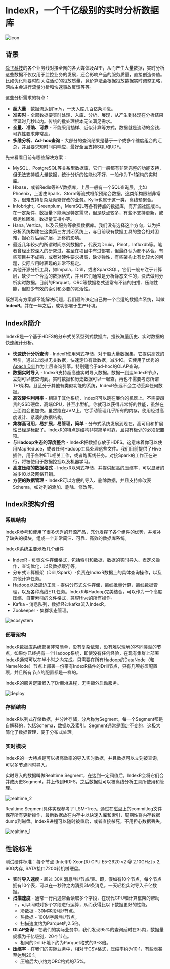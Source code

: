 IndexR，一个千亿级别的实时分析数据库
===

![icon](indexr.about.res/indexr_icon.png)

## 背景

[舜飞科技](http://www.sunteng.com/)的各个业务线对接全网的各大媒体及APP，从而产生大量数据，实时分析这些数据不仅仅用于监控业务的发展，还会影响产品的服务质量，直接创造价值。比如优化师要时刻关注活动的投放质量，竞价算法会根据投放数据实时调整策略，网站主会进行流量分析和快速事故反馈等等。

这些分析需求的特点：

* **超大量** - 数据流达到1m/s，一天入库几百亿条消息。
* **准实时** - 全部数据要实时处理、入库、分析、展现，从产生到体现在分析结果里延时几秒以内。传统的批处理根本无法满足需求。
* **全量、准确、可靠** - 不能采用抽样、近似计算等方式，数据就是流动的金钱，可靠性要求非常高。
* **多维分析、Ad-hoc查询** - 大部分的查询结果是基于一个或多个维度组合的汇总，并且要求短时间内响应，最好全面支持SQL和UDF。

先来看看目前有哪些解决方案：

* MySQL，PostgreSQL等关系型数据库，它们一般都有非常完整的功能支持，但无法支持超大量数据，统计分析的性能也不好，一般作为T+1架构的实时库。
* Hbase，或者Redis等K-V数据库，上层一般有一个SQL查询层，比如Phoenix，上游由Spark、Storm等流式框架预聚合数据。这类架构限制非常多，很难支持复杂及频繁修改的业务。Kylin也属于这一类，离线预聚合。
* Infobright，Greenplum，MemSQL等各有特点的数据库，有开源社区版本。在一定条件、数据量下能满足特定需求，但是缺点较多，有些不支持更新，或者运维困难，数据量支持小等。
* Hana, Vertica，以及云服务等收费数据库。我们没有选择这个方向，认为把分析系统构建在这类第三方封闭系统上，与目前现有数据工具的整合相对困难，担心对后续扩展、迁移的影响。
* 最近几年较火的所谓时间序列数据库，代表为Druid，Pinot，Influxdb等。笔者曾经比较深入的研究过，甚至在项目中有过部署，但最终认为都不适合。有些项目并不成熟，或者对硬件要求极高，缺少弹性，有些架构上有比较大的问题，实际应用时表现的非常不稳定。
* 其他开源分析工具，如Impala，Drill，或者SparkSQL。它们一般专注于计算层，缺少一个合适的数据格式，并且它们通常是分析静态文件的，没法做到分析实时数据。目前的Parquet，ORC等数据格式通常有不错的扫描、压缩性能，但缺少有效的索引和必要的灵活性。

既然现有方案都不能解决问题，我们最终决定自己做一个合适的数据库系统，叫做**IndexR**。并在一年之后，成功部署于生产环境。

## IndexR简介

IndexR是一个基于HDFS的分布式关系型列式数据库，擅长海量历史、实时数据的快速统计分析。

* **快速统计分析查询** - IndexR使用列式存储，对于超大量数据集，它提供高效的索引，通过过滤掉无关数据，快速定位有效数据，减少IO。它使用了优秀的[Apach Drill](https://drill.apache.org/)作为上层查询引擎。特别适合于ad-hoc的OLAP查询。
* **数据实时导入** - IndexR支持超高速实时导入数据。数据一到达IndexR节点，立刻可以被查询到。实时数据和历史数据可以一起查，再也不需要考虑所谓T+1架构。且区分于其他有类似功能的系统，IndexR永远不会主动丢弃任何数据。
* **高效硬件利用率** - 相较于其他系统，IndexR可以跑在廉价的机器上。不需要昂贵的SSD硬盘，高端CPU，甚至小型机，你就可以获得非常好的性能，虽然在上面跑会更加快。虽然跑在JVM上，它手动管理几乎所有的内存，使用经过高度设计、紧凑的数据结构。
* **集群高可用，易扩展，易管理，简单** - 分布式系统发展到现在，高可用和扩展性已经是标配了。IndexR的特点是结构非常简单可靠，且只有极少的必须配置项。
* **与Hadoop生态的深度整合** - IndexR把数据存放于HDFS。这意味着你可以使用MapReduce，或者任何Hadoop工具处理这些文件。我们目前提供了Hive插件，用于各种ETL相关工作，或者跑离线任务。对接Spark的工作正在进行，将被使用于数据挖掘以及机器学习。
* **高度压缩的数据格式** - IndexR以列式存储，并提供超高的压缩率，可以显著的减少IO以及网络开销。
* **方便的数据管理** - IndexR可以方便的导入、删除数据，并且支持修改表Schema，如对列的添加、删除、修改等。

## IndexR架构介绍

### 系统结构

IndexR参考和使用了很多优秀的开源产品，充分发挥了各个组件的优势，并填补了缺失的模块，组成一个非常简洁、可靠、高效的数据库系统。

IndexR系统主要涉及几个组件

* IndexR - 负责文件存储格式，包括索引和数据，数据的实时导入、表定义操作，查询优化，以及数据缓存等。
* 分布式计算框架（Drill/Spark）-负责在IndexR数据上的具体查询操作，以及其他计算任务。
* Hadoop以及周边工具 - 提供分布式文件存储，离线批量计算，离线数据管理，以及各种离线ETL任务。IndexR与Hadoop完美结合，可以作为一个高度压缩、自带索引的文件格式，兼容Hive的所有操作。
* Kafka - 消息队列，数据经过kafka流入IndexR。
* Zookeeper - 集群状态管理。

![ecosystem](indexr.about.res/ecosystem.jpg)

### 部署架构

IndexR数据库系统部署非常简单，没有复杂依赖，没有难以理解的不同类型的节点，如果你已经拥有一个Hadoop系统，即使没有任何经验，在现有集群上部署IndexR通常可以在半小时之内完成。只需要在所有Hadoop的DataNode（和NameNode）节点上部署一份带有IndexR插件的Drill节点，只有几项必须配置项，并且所有节点的配置都是一样的。

IndexR的服务逻辑嵌入了Drillbit进程，无需额外启动服务。

![deploy](indexr.about.res/deploy.jpg)

### 存储结构

IndexR以列式存储数据，并分片存储，分片称为Segment，每一个Segment都是自解释的，包括Schema，数据以及索引。Segment通常是固定不变的，这极大简化了数据管理，便于分布式处理。

### 实时模块

IndexR的一大特点是可以极高效率的导入实时数据，并且数据可以立刻被查询，可以多节点同时导入。

实时导入的数据叫做Realtime Segment，在达到一定阀值后，IndexR会将它们合并成历史Segment，并上传到HDFS，之后数据就可以被离线分析工具所使用和管理。

![realtime_2](indexr.about.res/realtime_2.jpg)

Realtime Segment具体实现参考了 LSM-Tree。通过在磁盘上的commitlog文件保存所有更新操作，最新数据放在内存中以快速入库和索引，周期性将内存数据dump到磁盘。IndexR进程可以随时被重启，或者直接杀死，不用担心数据丢失。

![realtime_1](indexr.about.res/realtime_1.jpg)

## 性能标准

测试硬件标准：每个节点 [Intel(R) Xeon(R) CPU E5-2620 v2 @ 2.10GHz] x 2, 60G内存, SATA接口7200转机械硬盘。

* **实时导入速度** - 超过 30K 消息/秒/节点/表。即，假如有10个节点，每个节点拥有10个表，可以在一秒钟之内消费3M条消息。一天轻松实时导入千亿数据。
* **扫描速度** - 通常一行内通常会读取多个字段，在现代CPU和计算框架的帮助下，可以同时对多个字段进行运算，从而获得比以下数据更好的性能。
	* 冷数据 - 30M字段/秒/节点。
	* 热数据 - 100M字段/秒/节点。
	* 扫描速度约为Parquet的2.5倍。
* **OLAP查询** - 在我们的实际业务中，我们发现95%的查询延时在3s内，数据量规模为千亿级别，20个节点。
	* 相同的Drill环境下约为Parquet格式的3~8倍。
* **压缩率** - 在我们的实际业务中，相对于CSV格式，压缩率约为10:1，有些表甚至达到20:1。
	* 压缩后大小约为ORC格式的75%。
